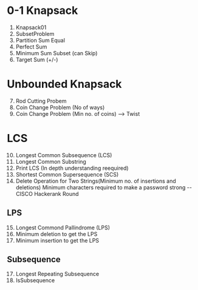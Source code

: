# 0-1 Knapsack
1. Knapsack01
2. SubsetProblem
3. Partition Sum Equal
4. Perfect Sum 
5. Minimum Sum Subset (can Skip)
6. Target Sum (+/-)

# Unbounded Knapsack
7. Rod Cutting Probem
8. Coin Change Problem (No of ways)
9. Coin Change Problem (Min no. of coins) --> Twist

# LCS
10. Longest Common Subsequence (LCS)
11. Longest Common Substring
12. Print LCS (In depth understanding reequired)
13. Shortest Common Supersequence (SCS)
14. Delete Operation for Two Strings(Minimum no. of insertions and deletions)
    Minimum characters required to make a password strong --CISCO Hackerank Round
## LPS
15. Longest Commond Pallindrome (LPS)
16. Minimum deletion to get the LPS
18. Minimum insertion to get the LPS

## Subsequence
17. Longest Repeating Subsequence
19. IsSubsequence

